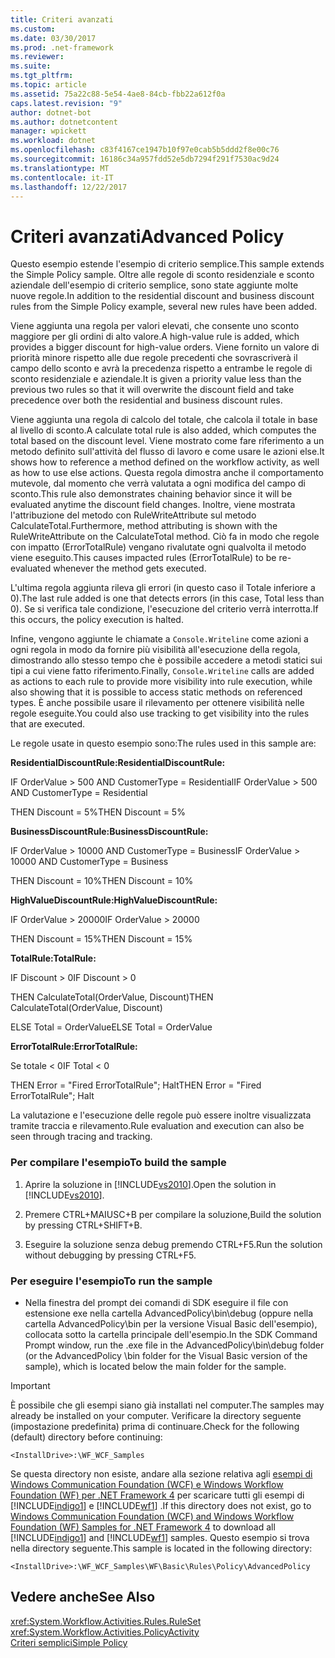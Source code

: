```yaml
---
title: Criteri avanzati
ms.custom: 
ms.date: 03/30/2017
ms.prod: .net-framework
ms.reviewer: 
ms.suite: 
ms.tgt_pltfrm: 
ms.topic: article
ms.assetid: 75a22c88-5e54-4ae8-84cb-fbb22a612f0a
caps.latest.revision: "9"
author: dotnet-bot
ms.author: dotnetcontent
manager: wpickett
ms.workload: dotnet
ms.openlocfilehash: c83f4167ce1947b10f97e0cab5b5ddd2f8e00c76
ms.sourcegitcommit: 16186c34a957fdd52e5db7294f291f7530ac9d24
ms.translationtype: MT
ms.contentlocale: it-IT
ms.lasthandoff: 12/22/2017
---
```

# <a name="advanced-policy"></a><span data-ttu-id="ef592-102">Criteri avanzati</span><span class="sxs-lookup"><span data-stu-id="ef592-102">Advanced Policy</span></span>
<span data-ttu-id="ef592-103">Questo esempio estende l'esempio di criterio semplice.</span><span class="sxs-lookup"><span data-stu-id="ef592-103">This sample extends the Simple Policy sample.</span></span> <span data-ttu-id="ef592-104">Oltre alle regole di sconto residenziale e sconto aziendale dell'esempio di criterio semplice, sono state aggiunte molte nuove regole.</span><span class="sxs-lookup"><span data-stu-id="ef592-104">In addition to the residential discount and business discount rules from the Simple Policy example, several new rules have been added.</span></span>  
  
 <span data-ttu-id="ef592-105">Viene aggiunta una regola per valori elevati, che consente uno sconto maggiore per gli ordini di alto valore.</span><span class="sxs-lookup"><span data-stu-id="ef592-105">A high-value rule is added, which provides a bigger discount for high-value orders.</span></span> <span data-ttu-id="ef592-106">Viene fornito un valore di priorità minore rispetto alle due regole precedenti che sovrascriverà il campo dello sconto e avrà la precedenza rispetto a entrambe le regole di sconto residenziale e aziendale.</span><span class="sxs-lookup"><span data-stu-id="ef592-106">It is given a priority value less than the previous two rules so that it will overwrite the discount field and take precedence over both the residential and business discount rules.</span></span>  
  
 <span data-ttu-id="ef592-107">Viene aggiunta una regola di calcolo del totale, che calcola il totale in base al livello di sconto.</span><span class="sxs-lookup"><span data-stu-id="ef592-107">A calculate total rule is also added, which computes the total based on the discount level.</span></span> <span data-ttu-id="ef592-108">Viene mostrato come fare riferimento a un metodo definito sull'attività del flusso di lavoro e come usare le azioni else.</span><span class="sxs-lookup"><span data-stu-id="ef592-108">It shows how to reference a method defined on the workflow activity, as well as how to use else actions.</span></span> <span data-ttu-id="ef592-109">Questa regola dimostra anche il comportamento mutevole, dal momento che verrà valutata a ogni modifica del campo di sconto.</span><span class="sxs-lookup"><span data-stu-id="ef592-109">This rule also demonstrates chaining behavior since it will be evaluated anytime the discount field changes.</span></span> <span data-ttu-id="ef592-110">Inoltre, viene mostrata l'attribuzione del metodo con RuleWriteAttribute sul metodo CalculateTotal.</span><span class="sxs-lookup"><span data-stu-id="ef592-110">Furthermore, method attributing is shown with the RuleWriteAttribute on the CalculateTotal method.</span></span> <span data-ttu-id="ef592-111">Ciò fa in modo che regole con impatto (ErrorTotalRule) vengano rivalutate ogni qualvolta il metodo viene eseguito.</span><span class="sxs-lookup"><span data-stu-id="ef592-111">This causes impacted rules (ErrorTotalRule) to be re-evaluated whenever the method gets executed.</span></span>  
  
 <span data-ttu-id="ef592-112">L'ultima regola aggiunta rileva gli errori (in questo caso il Totale inferiore a 0).</span><span class="sxs-lookup"><span data-stu-id="ef592-112">The last rule added is one that detects errors (in this case, Total less than 0).</span></span> <span data-ttu-id="ef592-113">Se si verifica tale condizione, l'esecuzione del criterio verrà interrotta.</span><span class="sxs-lookup"><span data-stu-id="ef592-113">If this occurs, the policy execution is halted.</span></span>  
  
 <span data-ttu-id="ef592-114">Infine, vengono aggiunte le chiamate a `Console.Writeline` come azioni a ogni regola in modo da fornire più visibilità all'esecuzione della regola, dimostrando allo stesso tempo che è possibile accedere a metodi statici sui tipi a cui viene fatto riferimento.</span><span class="sxs-lookup"><span data-stu-id="ef592-114">Finally, `Console.Writeline` calls are added as actions to each rule to provide more visibility into rule execution, while also showing that it is possible to access static methods on referenced types.</span></span> <span data-ttu-id="ef592-115">È anche possibile usare il rilevamento per ottenere visibilità nelle regole eseguite.</span><span class="sxs-lookup"><span data-stu-id="ef592-115">You could also use tracking to get visibility into the rules that are executed.</span></span>  
  
 <span data-ttu-id="ef592-116">Le regole usate in questo esempio sono:</span><span class="sxs-lookup"><span data-stu-id="ef592-116">The rules used in this sample are:</span></span>  
  
 <span data-ttu-id="ef592-117">**ResidentialDiscountRule:**</span><span class="sxs-lookup"><span data-stu-id="ef592-117">**ResidentialDiscountRule:**</span></span>  
  
 <span data-ttu-id="ef592-118">IF OrderValue > 500 AND CustomerType = Residential</span><span class="sxs-lookup"><span data-stu-id="ef592-118">IF OrderValue > 500 AND CustomerType = Residential</span></span>  
  
 <span data-ttu-id="ef592-119">THEN Discount = 5%</span><span class="sxs-lookup"><span data-stu-id="ef592-119">THEN Discount = 5%</span></span>  
  
 <span data-ttu-id="ef592-120">**BusinessDiscountRule:**</span><span class="sxs-lookup"><span data-stu-id="ef592-120">**BusinessDiscountRule:**</span></span>  
  
 <span data-ttu-id="ef592-121">IF OrderValue > 10000 AND CustomerType = Business</span><span class="sxs-lookup"><span data-stu-id="ef592-121">IF OrderValue > 10000 AND CustomerType = Business</span></span>  
  
 <span data-ttu-id="ef592-122">THEN Discount = 10%</span><span class="sxs-lookup"><span data-stu-id="ef592-122">THEN Discount = 10%</span></span>  
  
 <span data-ttu-id="ef592-123">**HighValueDiscountRule:**</span><span class="sxs-lookup"><span data-stu-id="ef592-123">**HighValueDiscountRule:**</span></span>  
  
 <span data-ttu-id="ef592-124">IF OrderValue > 20000</span><span class="sxs-lookup"><span data-stu-id="ef592-124">IF OrderValue > 20000</span></span>  
  
 <span data-ttu-id="ef592-125">THEN Discount = 15%</span><span class="sxs-lookup"><span data-stu-id="ef592-125">THEN Discount = 15%</span></span>  
  
 <span data-ttu-id="ef592-126">**TotalRule:**</span><span class="sxs-lookup"><span data-stu-id="ef592-126">**TotalRule:**</span></span>  
  
 <span data-ttu-id="ef592-127">IF Discount > 0</span><span class="sxs-lookup"><span data-stu-id="ef592-127">IF Discount > 0</span></span>  
  
 <span data-ttu-id="ef592-128">THEN CalculateTotal(OrderValue, Discount)</span><span class="sxs-lookup"><span data-stu-id="ef592-128">THEN CalculateTotal(OrderValue, Discount)</span></span>  
  
 <span data-ttu-id="ef592-129">ELSE Total = OrderValue</span><span class="sxs-lookup"><span data-stu-id="ef592-129">ELSE Total = OrderValue</span></span>  
  
 <span data-ttu-id="ef592-130">**ErrorTotalRule:**</span><span class="sxs-lookup"><span data-stu-id="ef592-130">**ErrorTotalRule:**</span></span>  
  
 <span data-ttu-id="ef592-131">Se totale \< 0</span><span class="sxs-lookup"><span data-stu-id="ef592-131">IF Total \< 0</span></span>  
  
 <span data-ttu-id="ef592-132">THEN Error = "Fired ErrorTotalRule"; Halt</span><span class="sxs-lookup"><span data-stu-id="ef592-132">THEN Error = "Fired ErrorTotalRule"; Halt</span></span>  
  
 <span data-ttu-id="ef592-133">La valutazione e l'esecuzione delle regole può essere inoltre visualizzata tramite traccia e rilevamento.</span><span class="sxs-lookup"><span data-stu-id="ef592-133">Rule evaluation and execution can also be seen through tracing and tracking.</span></span>  
  
### <a name="to-build-the-sample"></a><span data-ttu-id="ef592-134">Per compilare l'esempio</span><span class="sxs-lookup"><span data-stu-id="ef592-134">To build the sample</span></span>  
  
1.  <span data-ttu-id="ef592-135">Aprire la soluzione in [!INCLUDE[vs2010](../../../../includes/vs2010-md.md)].</span><span class="sxs-lookup"><span data-stu-id="ef592-135">Open the solution in [!INCLUDE[vs2010](../../../../includes/vs2010-md.md)].</span></span>  
  
2.  <span data-ttu-id="ef592-136">Premere CTRL+MAIUSC+B per compilare la soluzione,</span><span class="sxs-lookup"><span data-stu-id="ef592-136">Build the solution by pressing CTRL+SHIFT+B.</span></span>  
  
3.  <span data-ttu-id="ef592-137">Eseguire la soluzione senza debug premendo CTRL+F5.</span><span class="sxs-lookup"><span data-stu-id="ef592-137">Run the solution without debugging by pressing CTRL+F5.</span></span>  
  
### <a name="to-run-the-sample"></a><span data-ttu-id="ef592-138">Per eseguire l'esempio</span><span class="sxs-lookup"><span data-stu-id="ef592-138">To run the sample</span></span>  
  
-   <span data-ttu-id="ef592-139">Nella finestra del prompt dei comandi di SDK eseguire il file con estensione exe nella cartella AdvancedPolicy\bin\debug (oppure nella cartella AdvancedPolicy\bin per la versione Visual Basic dell'esempio), collocata sotto la cartella principale dell'esempio.</span><span class="sxs-lookup"><span data-stu-id="ef592-139">In the SDK Command Prompt window, run the .exe file in the AdvancedPolicy\bin\debug folder (or the AdvancedPolicy \bin folder for the Visual Basic version of the sample), which is located below the main folder for the sample.</span></span>  
  
> [!IMPORTANT]
>  <span data-ttu-id="ef592-140">È possibile che gli esempi siano già installati nel computer.</span><span class="sxs-lookup"><span data-stu-id="ef592-140">The samples may already be installed on your computer.</span></span> <span data-ttu-id="ef592-141">Verificare la directory seguente (impostazione predefinita) prima di continuare.</span><span class="sxs-lookup"><span data-stu-id="ef592-141">Check for the following (default) directory before continuing:</span></span>  
>   
>  `<InstallDrive>:\WF_WCF_Samples`  
>   
>  <span data-ttu-id="ef592-142">Se questa directory non esiste, andare alla sezione relativa agli [esempi di Windows Communication Foundation (WCF) e Windows Workflow Foundation (WF) per .NET Framework 4](http://go.microsoft.com/fwlink/?LinkId=150780) per scaricare tutti gli esempi di [!INCLUDE[indigo1](../../../../includes/indigo1-md.md)] e [!INCLUDE[wf1](../../../../includes/wf1-md.md)] .</span><span class="sxs-lookup"><span data-stu-id="ef592-142">If this directory does not exist, go to [Windows Communication Foundation (WCF) and Windows Workflow Foundation (WF) Samples for .NET Framework 4](http://go.microsoft.com/fwlink/?LinkId=150780) to download all [!INCLUDE[indigo1](../../../../includes/indigo1-md.md)] and [!INCLUDE[wf1](../../../../includes/wf1-md.md)] samples.</span></span> <span data-ttu-id="ef592-143">Questo esempio si trova nella directory seguente.</span><span class="sxs-lookup"><span data-stu-id="ef592-143">This sample is located in the following directory:</span></span>  
>   
>  `<InstallDrive>:\WF_WCF_Samples\WF\Basic\Rules\Policy\AdvancedPolicy`  
  
## <a name="see-also"></a><span data-ttu-id="ef592-144">Vedere anche</span><span class="sxs-lookup"><span data-stu-id="ef592-144">See Also</span></span>  
 <xref:System.Workflow.Activities.Rules.RuleSet>  
 <xref:System.Workflow.Activities.PolicyActivity>  
 [<span data-ttu-id="ef592-145">Criteri semplici</span><span class="sxs-lookup"><span data-stu-id="ef592-145">Simple Policy</span></span>](../../../../docs/framework/windows-workflow-foundation/samples/simple-policy.md)
